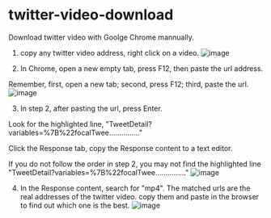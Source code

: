 # twitter-video-download

Download twitter video with Goolge Chrome mannually.

1. copy any twitter video address, right click on a video.
![image](https://user-images.githubusercontent.com/10022333/128453648-9f5c891c-21f7-44d5-be26-a448376893f0.png)

2. In Chrome, open a new empty tab, press F12, then paste the url address.

Remember, first, open a new tab; second, press F12; third, paste the url.
![image](https://user-images.githubusercontent.com/10022333/128455069-fa71ef88-e918-4769-aa68-6f1fc01e4eed.png)

3. In step 2, after pasting the url, press Enter.

Look for the highlighted line, "TweetDetail?variables=%7B%22focalTwee..............."

Click the Response tab, copy the Response content to a text editor.

If you do not follow the order in step 2, you may not find the highlighted line "TweetDetail?variables=%7B%22focalTwee..............."
![image](https://user-images.githubusercontent.com/10022333/128455337-29bd82e5-53c0-4da4-bf7d-6fbeb031f0dd.png)

4. In the Response content, search for "mp4".
The matched urls are the real addresses of the twitter video. copy them and paste in the browser to find out which one is the best.
![image](https://user-images.githubusercontent.com/10022333/128455610-cd6f4ba1-8d50-42ea-89b8-a5b7edb86248.png)

